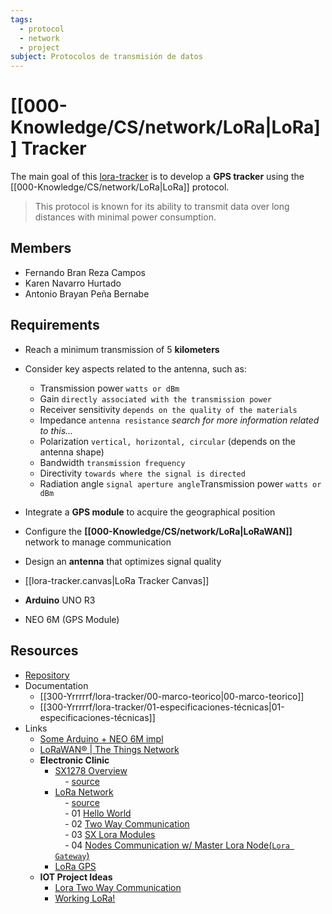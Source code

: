 ```yaml
---
tags:
  - protocol
  - network
  - project
subject: Protocolos de transmisión de datos
---
```

# [[000-Knowledge/CS/network/LoRa|LoRa]] Tracker

The main goal of this [lora-tracker](https://github.com/Yrrrrrf/lora-tracker) is to develop a **GPS tracker** using the [[000-Knowledge/CS/network/LoRa|LoRa]] protocol.

>This protocol is known for its ability to transmit data over long distances with minimal power consumption.

## Members
- Fernando Bran Reza Campos
- Karen Navarro Hurtado
- Antonio Brayan Peña Bernabe

## Requirements
- Reach a minimum transmission of $5$ **kilometers**
- Consider key aspects related to the antenna, such as:
	- Transmission power `watts or dBm`
	- Gain `directly associated with the transmission power`
	- Receiver sensitivity `depends on the quality of the materials`
	- Impedance `antenna resistance` *search for more information related to this...*
	- Polarization `vertical, horizontal, circular` (depends on the antenna shape)
	- Bandwidth `transmission frequency`
	- Directivity `towards where the signal is directed`
	- Radiation angle `signal aperture angle`Transmission power `watts or dBm`
- Integrate a **GPS module** to acquire the geographical position
- Configure the **[[000-Knowledge/CS/network/LoRa|LoRaWAN]]** network to manage communication
- Design an **antenna** that optimizes signal quality

- [[lora-tracker.canvas|LoRa Tracker Canvas]]
- **Arduino** UNO R3
- NEO 6M (GPS Module)

## Resources
- [Repository](https://github.com/Yrrrrrf/lora-tracker)
- Documentation
	- [[300-Yrrrrrf/lora-tracker/00-marco-teorico|00-marco-teorico]]
	- [[300-Yrrrrrf/lora-tracker/01-especificaciones-técnicas|01-especificaciones-técnicas]]
- Links
	- [Some Arduino + NEO 6M impl](https://www.youtube.com/watch?v=GYYpqHZIG1A)
	- [LoRaWAN® | The Things Network](https://www.thethingsnetwork.org/docs/lorawan/)
	-  **Electronic Clinic**
		- [SX1278 Overview](https://www.youtube.com/watch?v=r-jwNlMQPIk)  
		    - [source](https://www.electroniclinic.com/lora-sx1278-arduino-hello-world-sensor-monitoring-projects/)
		- [LoRa Network](https://www.youtube.com/watch?v=BeWbStpLirU)  
		    - [source](https://www.electroniclinic.com/lora-network-master-arduino-lora-to-multiple-arduino-lora-nodes-lora-end-nodes/)  
		    - 01 [Hello World](https://www.youtube.com/watch?v=r-jwNlMQPIk)  
		    - 02 [Two Way Communication](https://www.youtube.com/watch?v=feWnciEnaBA)  
		    - 03 [SX Lora Modules](https://www.youtube.com/watch?v=wUF9ysBEHfo)  
		    - 04 [Nodes Communication w/ Master Lora Node(`Lora Gateway`)](https://www.youtube.com/watch?v=tXoAa_II2OY)  
		- [LoRa GPS](https://www.youtube.com/watch?v=d5zfD6ekRYA)
	- **IOT Project Ideas**
		- [Lora Two Way Communication](https://iotprojectsideas.com/lora-based-two-way-wireless-communication-system-with-arduino/)
		- [Working LoRa!](https://www.youtube.com/watch?v=08WNTuHj_QU)
